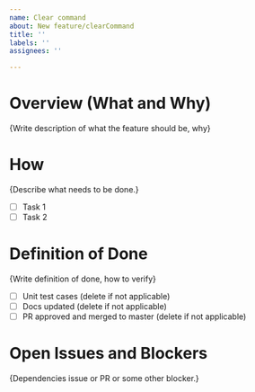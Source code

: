 ```yaml
---
name: Clear command
about: New feature/clearCommand
title: ''
labels: ''
assignees: ''

---
```


# Overview (What and Why)
{Write description of what the feature should be, why}

# How
{Describe what needs to be done.}

- [ ]  Task 1
- [ ]  Task 2

# Definition of Done
{Write definition of done, how to verify}

- [ ]  Unit test cases (delete if not applicable)
- [ ]  Docs updated (delete if not applicable)
- [ ]  PR approved and merged to master (delete if not applicable)

# Open Issues and Blockers
{Dependencies issue or PR or some other blocker.}